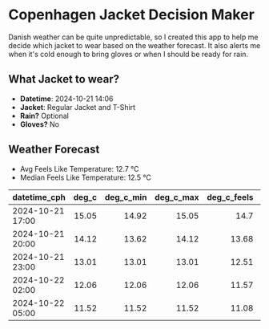 
# Copenhagen Jacket Decision Maker

Danish weather can be quite unpredictable, so I created this app to help me decide which jacket to wear based on the weather forecast. 
It also alerts me when it's cold enough to bring gloves or when I should be ready for rain.

## What Jacket to wear?

- **Datetime**: 2024-10-21 14:06
- **Jacket**: Regular Jacket and T-Shirt
- **Rain?** Optional
- **Gloves?** No

## Weather Forecast
- Avg Feels Like Temperature: 12.7 °C
- Median Feels Like Temperature: 12.5 °C

| datetime_cph     |   deg_c |   deg_c_min |   deg_c_max |   deg_c_feels | weather   | wind   | rain   |
|:-----------------|--------:|------------:|------------:|--------------:|:----------|:-------|:-------|
| 2024-10-21 17:00 |   15.05 |       14.92 |       15.05 |         14.7  | Clouds    | High   | None   |
| 2024-10-21 20:00 |   14.12 |       13.62 |       14.12 |         13.68 | Clouds    | High   | None   |
| 2024-10-21 23:00 |   13.01 |       13.01 |       13.01 |         12.51 | Clouds    | Low    | None   |
| 2024-10-22 02:00 |   12.06 |       12.06 |       12.06 |         11.57 | Clouds    | Low    | None   |
| 2024-10-22 05:00 |   11.52 |       11.52 |       11.52 |         11.08 | Rain      | Low    | Low    |
        